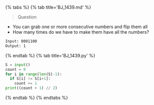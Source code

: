 {% tabs %}
{% tab title='BJ_1439.md' %}

> Question

* You can grab one or more consecutive numbers and flip them all
* How many times do we have to make them have all the numbers?

```txt
Input: 0001100
Output: 1
```

{% endtab %}
{% tab title='BJ_1439.py' %}

```py
S = input()
count = 0
for i in range(len(S)-1):
  if S[i] != S[i+1]:
    count += 1
print((count + 1) // 2)
```

{% endtab %}
{% endtabs %}
